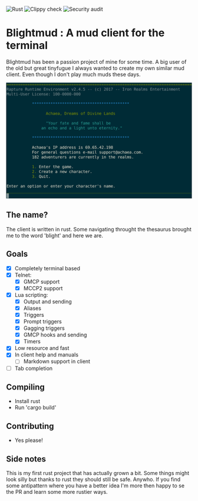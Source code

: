 ![Rust](https://github.com/LiquidityC/blightmud/workflows/Rust/badge.svg)
![Clippy check](https://github.com/LiquidityC/blightmud/workflows/Clippy%20check/badge.svg)
![Security audit](https://github.com/LiquidityC/blightmud/workflows/Security%20audit/badge.svg)
# Blightmud  : A mud client for the terminal

Blightmud has been a passion project of mine for some time. A big user of the old
but great tinyfugue I always wanted to create my own similar mud client. Even
though I don't play much muds these days.

![screenshot](resources/images/screenshot2.png)

## The name?
The client is written in rust. Some navigating throught the thesaurus brought me to the word 'blight' and here we are.

## Goals
- [x] Completely terminal based
- [x] Telnet:
    - [x] GMCP support
    - [x] MCCP2 support
- [x] Lua scripting:
    - [x] Output and sending
    - [x] Aliases
    - [x] Triggers
    - [x] Prompt triggers
    - [x] Gagging triggers
    - [x] GMCP hooks and sending
    - [x] Timers
- [x] Low resource and fast
- [x] In client help and manuals
    - [ ] Markdown support in client
- [ ] Tab completion

## Compiling
- Install rust
- Run 'cargo build'

## Contributing
- Yes please!

## Side notes
This is my first rust project that has actually grown a bit. Some things might look silly but thanks to rust they should still be safe. Anywho. If you find some antipattern where you have a better idea I'm more then happy to se the PR and learn some more rustier ways.

